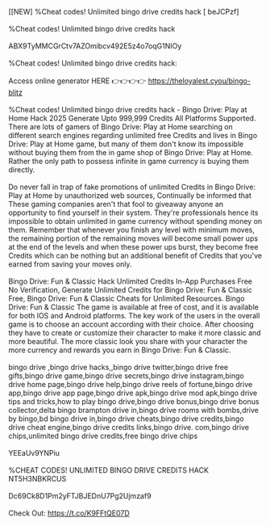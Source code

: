 [[NEW] %Cheat codes! Unlimited bingo drive credits hack [ beJCPzf]
<br>
<br>%Cheat codes! Unlimited bingo drive credits hack
<br>
<br>ABX9TyMMCGrCtv7AZOmibcv492E5z4o7oqG1NIOy
<br>
<br>%Cheat codes! Unlimited bingo drive credits hack:
<br>
<br>Access online generator HERE 👉👉👉👉 https://theloyalest.cyou/bingo-blitz
<br>
<br>%Cheat codes! Unlimited bingo drive credits hack - Bingo Drive: Play at Home Hack 2025 Generate Upto 999,999 Credits All Platforms Supported. There are lots of gamers of Bingo Drive: Play at Home searching on different search engines regarding unlimited free Credits and lives in Bingo Drive: Play at Home game, but many of them don't know its impossible without buying them from the in game shop of Bingo Drive: Play at Home. Rather the only path to possess infinite in game currency is buying them directly. 
<br>
<br>Do never fall in trap of fake promotions of unlimited Credits in Bingo Drive: Play at Home by unauthorized web sources, Continually be informed that These gaming companies aren't that fool to giveaway anyone an opportunity to find yourself in their system. They're professionals hence its impossible to obtain unlimited in game currency without spending money on them. Remember that whenever you finish any level with minimum moves, the remaining portion of the remaining moves will become small power ups at the end of the levels and when these power ups burst, they become free Credits which can be nothing but an additional benefit of Credits that you've earned from saving your moves only. 
<br>
<br>Bingo Drive: Fun & Classic Hack Unlimited Credits In-App Purchases Free No Verification, Generate Unlimited Credits for Bingo Drive: Fun & Classic Free, Bingo Drive: Fun & Classic Cheats for Unlimited Resources. Bingo Drive: Fun & Classic The game is available at free of cost, and it is available for both IOS and Android platforms. The key work of the users in the overall game is to choose an account according with their choice. After choosing they have to create or customize their character to make it more classic and more beautiful. The more classic look you share with your character the more currency and rewards you earn in Bingo Drive: Fun & Classic. 
<br>
<br>bingo drive ,bingo drive hacks,,bingo drive twitter,bingo drive free gifts,bingo drive game,bingo drive secrets,bingo drive instagram,bingo drive home page,bingo drive help,bingo drive reels of fortune,bingo drive app,bingo drive app page,bingo drive apk,bingo drive mod apk,bingo drive tips and tricks,how to play bingo drive,bingo drive bonus,bingo drive bonus collector,delta bingo brampton drive in,bingo drive rooms with bombs,drive by bingo,bd bingo drive in,bingo drive cheats,bingo drive credits,bingo drive cheat engine,bingo drive credits links,bingo drive. com,bingo drive chips,unlimited bingo drive credits,free bingo drive chips
<br>
<br>YEEaUv9YNPiu
<br>
<br>%CHEAT CODES! UNLIMITED BINGO DRIVE CREDITS HACK NT5H3NBKRCUS
<br>
<br>Dc69Ck8D1Pm2yFTJBJEDnU7Pg2Ujmzaf9
<br>
<br>Check Out: https://t.co/K9FFtQE07D
<br>
